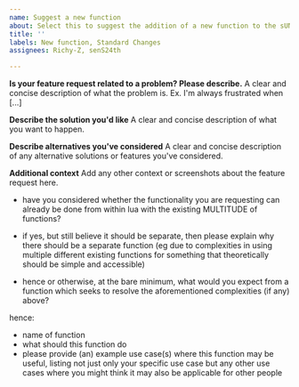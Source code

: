 ```yaml
---
name: Suggest a new function
about: Select this to suggest the addition of a new function to the sUNC standard
title: ''
labels: New function, Standard Changes
assignees: Richy-Z, senS24th

---
```


**Is your feature request related to a problem? Please describe.**
A clear and concise description of what the problem is. Ex. I'm always frustrated when [...]

**Describe the solution you'd like**
A clear and concise description of what you want to happen.

**Describe alternatives you've considered**
A clear and concise description of any alternative solutions or features you've considered.

**Additional context**
Add any other context or screenshots about the feature request here.

- have you considered whether the functionality you are requesting can already be done from within lua with the existing MULTITUDE of functions?
- if yes, but still believe it should be separate, then please explain why there should be a separate function (eg due to complexities in using multiple different existing functions for something that theoretically should be simple and accessible)

- hence or otherwise, at the bare minimum, what would you expect from a function which seeks to resolve the aforementioned complexities (if any) above?

hence:
- name of function
- what should this function do
- please provide (an) example use case(s) where this function may be useful, listing not just only your specific use case but any other use cases where you might think it may also be applicable for other people
